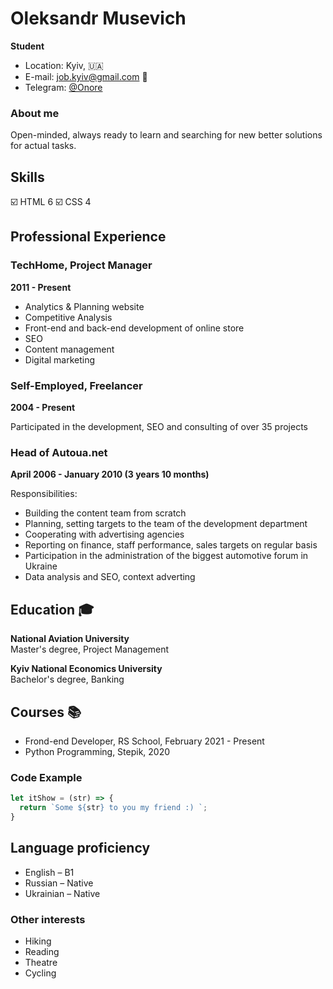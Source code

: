 Oleksandr Musevich
=
**Student**

- Location: Kyiv, :ukraine:
- E-mail: job.kyiv@gmail.com :e-mail:
- Telegram: [@Onore](https://t.me/deOnore)

### About me
Open-minded, always ready to learn and searching for new better solutions for actual tasks.

## Skills
:ballot_box_with_check: HTML 6
:ballot_box_with_check: CSS 4

## Professional Experience
### TechHome, Project Manager
**2011 - Present**
- Analytics & Planning website
- Competitive Analysis
- Front-end and back-end development of online store
- SEO
- Content management
- Digital marketing

### Self-Employed, **Freelancer**
**2004 - Present** 

Participated in the development, SEO and consulting of over 35 projects

### Head of Autoua.net
**April 2006 - January 2010 (3 years 10 months)**

Responsibilities:
- Building the content team from scratch
- Planning, setting targets to the team of the development department
- Cooperating with advertising agencies
- Reporting on finance, staff performance, sales targets on regular basis
- Participation in the administration of the biggest automotive forum in Ukraine
- Data analysis and SEO, context adverting

## Education :mortar_board: 
**National Aviation University**  
Master's degree, Project Management

**Kyiv National Economics University**  
Bachelor's degree, Banking

## Courses :books:
- Frond-end Developer, RS School, February 2021 - Present
- Python Programming, Stepik, 2020

### Code Example
```js
let itShow = (str) => {
  return `Some ${str} to you my friend :) `;
}
```

## Language proficiency
- English – B1
- Russian – Native
- Ukrainian – Native

### Other interests
- Hiking 
- Reading
- Theatre
- Cycling
